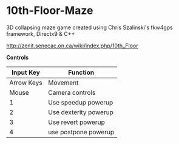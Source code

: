# 10th-Floor-Maze
3D collapsing maze game created using Chris Szalinski's fkw4gps framework, Directx9 & C++

http://zenit.senecac.on.ca/wiki/index.php/10th_Floor

**Controls**

Input Key    |  Function
-------- | ---
Arrow Keys| Movement
Mouse| Camera controls
1|Use speedup powerup
2|Use dexterity powerup
3|Use revert powerup
4|use postpone powerup

